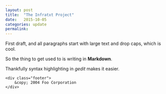 ```yaml
---
layout: post
title:  "The Infratxt Project"
date:   2015-10-05
categories: update
permalink:
---
```


First draft, and all paragraphs start with large text and drop caps, which is cool.

So the thing to get used to is writing in **Markdown**.

Thankfully syntax highlighting in _gedit_ makes it easier.

    <div class="footer">
        &copy; 2004 Foo Corporation
    </div>
